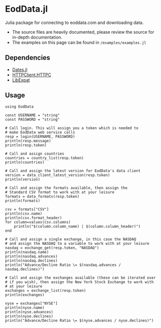 # EodData.jl
Julia package for connecting to eoddata.com and downloading data.

* The source files are heavily documented, please review the source for in-depth documentation.
* The examples on this page can be found in `/examples/examples.jl`

## Dependencies
* [Dates.jl](https://github.com/JuliaLang/julia/tree/master/base/dates)
* [HTTPClient.HTTPC](https://github.com/JuliaWeb/HTTPClient.jl)
* [LibExpat](https://github.com/amitmurthy/LibExpat.jl)

## Usage
```
using EodData

const USERNAME = "string"
const PASSWORD = "string"

# Call login. This will assign you a token which is needed to
# make EodData web service calls
resp = login(USERNAME, PASSWORD)
println(resp.message)
println(resp.token)

# Call and assign countries
countries = country_list(resp.token)
println(countries)

# Call and assign the latest version for EodData's data client
version = data_client_latest_version(resp.token)
println(version)

# Call and assign the formats available, then assign the
# Standard CSV format to work with at your leisure
formats = data_formats(resp.token)
println(formats)

csv = formats["CSV"]
println(csv.name)
println(csv.format_header)
for column=values(csv.columns)
	println("$(column.column_name) | $(column.column_header)")
end

# Call and assign a single exchange, in this case the NASDAQ
# and assign the NASDAQ to a variable to work with at your leisure
nasdaq = exchange_get(resp.token, "NASDAQ")
println(nasdaq.name)
println(nasdaq.advances)
println(nasdaq.declines)
println("Advance/Decline Ratio \= $(nasdaq.advances / nasdaq.declines)")

# Call and assign the exchanges available (these can be iterated over
# if you wish), then assign the New York Stock Exchange to work with
# at your leisure
exchanges = exchange_list(resp.token)
println(exchanges)

nyse = exchanges["NYSE"]
println(nyse.name)
println(nyse.advances)
println(nyse.declines)
println("Advance/Decline Ratio \= $(nyse.advances / nyse.declines)")
```
